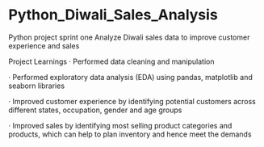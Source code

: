 # Python_Diwali_Sales_Analysis
Python project sprint one
 Analyze Diwali sales data to improve customer experience and sales

Project Learnings
· Performed data cleaning and manipulation

· Performed exploratory data analysis (EDA) using
pandas, matplotlib and seaborn libraries

· Improved customer experience by identifying
potential customers across different states,
occupation, gender and age groups

· Improved sales by identifying most selling
product categories and products, which can help
to plan inventory and hence meet the demands

